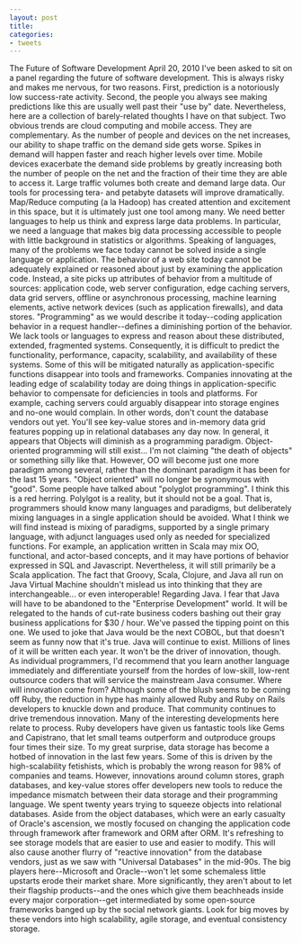 ```yaml
---
layout: post
title: 
categories:
- tweets
---
```

The Future of Software Development
April 20, 2010
I've been asked to sit on a panel regarding the future of software development. This is always risky and makes me nervous, for two reasons. First, prediction is a notoriously low success-rate activity. Second, the people you always see making predictions like this are usually well past their "use by" date. Nevertheless, here are a collection of barely-related thoughts I have on that subject.
Two obvious trends are cloud computing and mobile access. They are complementary. As the number of people and devices on the net increases, our ability to shape traffic on the demand side gets worse. Spikes in demand will happen faster and reach higher levels over time. Mobile devices exacerbate the demand side problems by greatly increasing both the number of people on the net and the fraction of their time they are able to access it.
Large traffic volumes both create and demand large data. Our tools for processing tera- and petabyte datasets will improve dramatically. Map/Reduce computing (a la Hadoop) has created attention and excitement in this space, but it is ultimately just one tool among many. We need better languages to help us think and express large data problems. In particular, we need a language that makes big data processing accessible to people with little background in statistics or algorithms.
Speaking of languages, many of the problems we face today cannot be solved inside a single language or application. The behavior of a web site today cannot be adequately explained or reasoned about just by examining the application code. Instead, a site picks up attributes of behavior from a multitude of sources: application code, web server configuration, edge caching servers, data grid servers, offline or asynchronous processing, machine learning elements, active network devices (such as application firewalls), and data stores. "Programming" as we would describe it today--coding application behavior in a request handler--defines a diminishing portion of the behavior. We lack tools or languages to express and reason about these distributed, extended, fragmented systems. Consequently, it is difficult to predict the functionality, performance, capacity, scalability, and availability of these systems.
Some of this will be mitigated naturally as application-specific functions disappear into tools and frameworks. Companies innovating at the leading edge of scalability today are doing things in application-specific behavior to compensate for deficiencies in tools and platforms. For example, caching servers could arguably disappear into storage engines and no-one would complain. In other words, don't count the database vendors out yet. You'll see key-value stores and in-memory data grid features popping up in relational databases any day now.
In general, it appears that Objects will diminish as a programming paradigm. Object-oriented programming will still exist... I'm not claiming "the death of objects" or something silly like that. However, OO will become just one more paradigm among several, rather than the dominant paradigm it has been for the last 15 years. "Object oriented" will no longer be synonymous with "good".
Some people have talked about "polyglot programming". I think this is a red herring. Polylgot is a reality, but it should not be a goal. That is, programmers should know many languages and paradigms, but deliberately mixing languages in a single application should be avoided. What I think we will find instead is mixing of paradigms, supported by a single primary language, with adjunct languages used only as needed for specialized functions. For example, an application written in Scala may mix OO, functional, and actor-based concepts, and it may have portions of behavior expressed in SQL and Javascript. Nevertheless, it will still primarily be a Scala application. The fact that Groovy, Scala, Clojure, and Java all run on Java Virtual Machine shouldn't mislead us into thinking that they are interchangeable... or even interoperable!
Regarding Java. I fear that Java will have to be abandoned to the "Enterprise Development" world. It will be relegated to the hands of cut-rate business coders bashing out their gray business applications for $30 / hour. We've passed the tipping point on this one. We used to joke that Java would be the next COBOL, but that doesn't seem as funny now that it's true. Java will continue to exist. Millions of lines of it will be written each year. It won't be the driver of innovation, though. As individual programmers, I'd recommend that you learn another language immediately and differentiate yourself from the hordes of low-skill, low-rent outsource coders that will service the mainstream Java consumer.
Where will innovation come from? Although some of the blush seems to be coming off Ruby, the reduction in hype has mainly allowed Ruby and Ruby on Rails developers to knuckle down and produce. That community continues to drive tremendous innovation. Many of the interesting developments here relate to process. Ruby developers have given us fantastic tools like Gems and Capistrano, that let small teams outperform and outproduce groups four times their size.
To my great surprise, data storage has become a hotbed of innovation in the last few years. Some of this is driven by the high-scalability fetishists, which is probably the wrong reason for 98% of companies and teams. However, innovations around column stores, graph databases, and key-value stores offer developers new tools to reduce the impedance mismatch between their data storage and their programming language. We spent twenty years trying to squeeze objects into relational databases. Aside from the object databases, which were an early casualty of Oracle's ascension, we mostly focused on changing the application code through framework after framework and ORM after ORM. It's refreshing to see storage models that are easier to use and easier to modify.
This will also cause another flurry of "reactive innovation" from the database vendors, just as we saw with "Universal Databases" in the mid-90s. The big players here--Microsoft and Oracle--won't let some schemaless little upstarts erode their market share. More significantly, they aren't about to let their flagship products--and the ones which give them beachheads inside every major corporation--get intermediated by some open-source frameworks banged up by the social network giants. Look for big moves by these vendors into high scalability, agile storage, and eventual consistency storage.
